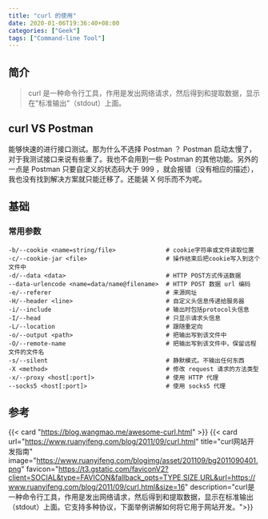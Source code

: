 ```yaml
---
title: "curl 的使用"
date: 2020-01-06T19:36:40+08:00
categories: ["Geek"]
tags: ["Command-line Tool"]
---
```


## 简介

> curl 是一种命令行工具，作用是发出网络请求，然后得到和提取数据，显示在"标准输出"（stdout）上面。

## curl VS Postman

能够快速的进行接口测试。那为什么不选择 Postman ？ Postman 启动太慢了，对于我测试接口来说有些重了。我也不会用到一些 Postman 的其他功能。另外的一点是 Postman 只要自定义的状态码大于 999 ，就会报错（没有相应的描述），我也没有找到解决方案就只能迁移了。还能装 X 何乐而不为呢。

## 基础

### 常用参数

```
-b/--cookie <name=string/file>              # cookie字符串或文件读取位置
-c/--cookie-jar <file>                      # 操作结束后把cookie写入到这个文件中
-d/--data <data>                            # HTTP POST方式传送数据
--data-urlencode <name=data/name@filename>  # HTTP POST 数据 url 编码
-e/--referer                                # 来源网址
-H/--header <line>                          # 自定义头信息传递给服务器
-i/--include                                # 输出时包括protocol头信息
-I/--head                                   # 只显示请求头信息
-L/--location                               # 跟随重定向
-o/--output <path>                          # 把输出写到该文件中
-O/--remote-name                            # 把输出写到该文件中，保留远程文件的文件名
-s/--silent                                 # 静默模式。不输出任何东西
-X <method>                                 # 修改 request 请求的方法类型
-x/--proxy <host[:port]>                    # 使用 HTTP 代理
--socks5 <host[:port]>                      # 使用 socks5 代理
```

## 参考

{{< card "https://blog.wangmao.me/awesome-curl.html" >}}
{{< card url="https://www.ruanyifeng.com/blog/2011/09/curl.html" title="curl网站开发指南" image="https://www.ruanyifeng.com/blogimg/asset/201109/bg2011090401.png" favicon="https://t3.gstatic.com/faviconV2?client=SOCIAL&type=FAVICON&fallback_opts=TYPE,SIZE,URL&url=https://www.ruanyifeng.com/blog/2011/09/curl.html&size=16" description="curl是一种命令行工具，作用是发出网络请求，然后得到和提取数据，显示在标准输出（stdout）上面。它支持多种协议，下面举例讲解如何将它用于网站开发。">}}
